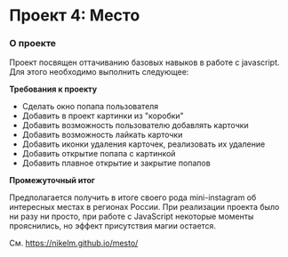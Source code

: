 # Проект 4: Место

### О проекте
Проект посвящен оттачиванию базовых навыков в работе с javascript.
Для этого необходимо выполнить следующее:

**Требования к проекту**

* Сделать окно попапа пользователя
* Добавить в проект картинки из "коробки"
* Добавить возможность пользователю добавлять карточки
* Добавить возможность лайкать карточки
* Добавить иконки удаления карточек, реализовать их удаление
* Добавить открытие попапа с картинкой
* Добавить плавное открытие и закрытие попапов


**Промежуточный итог**

Предполагается получить в итоге своего рода mini-instagram об интересных местах в регионах России.
При реализации проекта было ни разу ни просто, при работе c JavaScript некоторые моменты прояснились,
но эффект присутствия магии остается.

См. https://nikelm.github.io/mesto/
